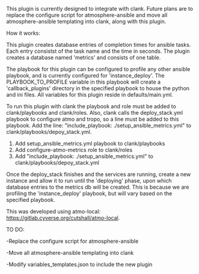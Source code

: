This plugin is currently designed to integrate with clank. Future plans are to replace the configure script for atmosphere-ansible and move all atmosphere-ansible templating into clank, along with this plugin. 

How it works:

This plugin creates database entries of completion times for ansible tasks. Each entry consistst of the task name and the time in seconds. The plugin creates a database named 'metrics' and consists of one table. 

The playbook for this plugin can be configured to profile any other ansible playbook, and is currently configured for 'instance_deploy'. The PLAYBOOK_TO_PROFILE variable in this playbook will create a 'callback_plugins' directory in the specified playbook to house the python and ini files. All variables for this plugin reside in defaults/main.yml. 

To run this plugin with clank the playbook and role must be added to clank/playbooks and clank/roles. Also, clank calls the deploy_stack.yml playbook to configure atmo and tropo, so a line must be added to this playbook. Add the line:  "include_playbook: ./setup_ansible_metrics.yml" to clank/playbooks/depoy_stack.yml. 

  1. Add setup_ansible_metrics.yml playbook to clank/playbooks
  2. Add configure-atmo-metrics role to clank/roles
  3. Add "include_playbook: ./setup_ansible_metrics.yml" to clank/playbooks/depoy_stack.yml

Once the deploy_stack finishes and the services are running, create a new instance and allow it to run until the 'deploying' phase, upon which database entries to the metrics db will be created. This is because we are profiling the 'instance_deploy' playbook, but will vary based on the specified playbook. 

This was developed using atmo-local: https://gitlab.cyverse.org/cutshall/atmo-local. 


TO DO: 

-Replace the configure script for atmosphere-ansible

-Move all atmosphere-ansible templating into clank

-Modify variables_templates.json to include the new plugin
